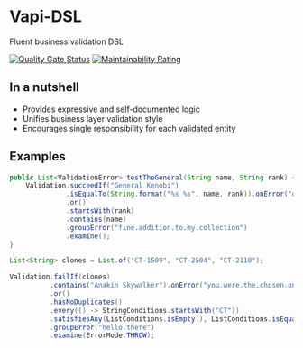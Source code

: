 # Vapi-DSL
Fluent business validation DSL

[![Quality Gate Status](https://sonarcloud.io/api/project_badges/measure?project=IMustBeMad_Vapi-DSL&metric=alert_status)](https://sonarcloud.io/dashboard?id=IMustBeMad_Vapi-DSL)
[![Maintainability Rating](https://sonarcloud.io/api/project_badges/measure?project=IMustBeMad_Vapi-DSL&metric=sqale_rating)](https://sonarcloud.io/dashboard?id=IMustBeMad_Vapi-DSL)

## In a nutshell
* Provides expressive and self-documented logic
* Unifies business layer validation style
* Encourages single responsibility for each validated entity

## Examples

```java
public List<ValidationError> testTheGeneral(String name, String rank) {
    Validation.succeedIf("General Kenobi")
              .isEqualTo(String.format("%s %s", name, rank)).onError("do.not.try.it")
              .or()
              .startsWith(rank)
              .contains(name)
              .groupError("fine.addition.to.my.collection")
              .examine();
}
```

```java
List<String> clones = List.of("CT-1509", "CT-2504", "CT-2110");

Validation.failIf(clones)
          .contains("Anakin Skywalker").onError("you.were.the.chosen.one")
          .or()
          .hasNoDuplicates()
          .every(() -> StringConditions.startsWith("CT"))
          .satisfiesAny(ListConditions.isEmpty(), ListConditions.isEqualTo(List.of("Boba Fett")))
          .groupError("hello.there")
          .examine(ErrorMode.THROW);
```
